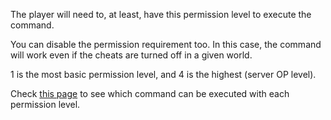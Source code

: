 The player will need to, at least, have this permission level to execute the command.

You can disable the permission requirement too. In this case, the command will work even if the cheats are turned off in a given world.

1 is the most basic permission level, and 4 is the highest (server OP level).

Check [this page](https://mcreator.net/wiki/command-permission-levels) to see which command can be executed with each permission level.